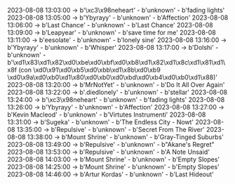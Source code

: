 2023-08-08 13:03:00 -> b'\xc3\x98neheart' - b'unknown' - b'fading lights'
2023-08-08 13:05:00 -> b'Ybyrayy' - b'unknown' - b'Affection'
2023-08-08 13:06:00 -> b'Last Chance' - b'unknown' - b'Last Chance'
2023-08-08 13:09:00 -> b'Leapyear' - b'unknown' - b'save time for me'
2023-08-08 13:11:00 -> b'eesolate' - b'unknown' - b'lonely sine'
2023-08-08 13:16:00 -> b'Ybyrayy' - b'unknown' - b'Whisper'
2023-08-08 13:17:00 -> b'Dolshi' - b'unknown' - b'\xd1\x83\xd1\x82\xd0\xbe\xd0\xbf\xd0\xb8\xd1\x82\xd1\x8c\xd1\x81\xd1\x8f (con \xd0\x91\xd0\xb5\xd0\xbb\xd1\x8b\xd0\xb9 \xd0\x9a\xd0\xb0\xd1\x80\xd0\xb0\xd0\xbd\xd0\xb4\xd0\xb0\xd1\x88)'
2023-08-08 13:20:00 -> b'MrNotYet' - b'unknown' - b'Do It All Over Again'
2023-08-08 13:22:00 -> b'.diedlonely' - b'unknown' - b'stellar'
2023-08-08 13:24:00 -> b'\xc3\x98neheart' - b'unknown' - b'fading lights'
2023-08-08 13:26:00 -> b'Ybyrayy' - b'unknown' - b'Affection'
2023-08-08 13:27:00 -> b'Kevin Macleod' - b'unknown' - b'Virtutes Instrumenti'
2023-08-08 13:31:00 -> b'Sugeka' - b'unknown' - b'The Endless City - Nowt'
2023-08-08 13:35:00 -> b'Repulsive' - b'unknown' - b'Secret From The River'
2023-08-08 13:38:00 -> b'Mount Shrine' - b'unknown' - b'Gray-Tinged Suburbs'
2023-08-08 13:49:00 -> b'Repulsive' - b'unknown' - b"Akane's Regret"
2023-08-08 13:53:00 -> b'Repulsive' - b'unknown' - b'A Note Unsaid'
2023-08-08 14:03:00 -> b'Mount Shrine' - b'unknown' - b'Empty Slopes'
2023-08-08 14:25:00 -> b'Mount Shrine' - b'unknown' - b'Empty Slopes'
2023-08-08 14:46:00 -> b'Artur Kordas' - b'unknown' - b'Last Hideout'

